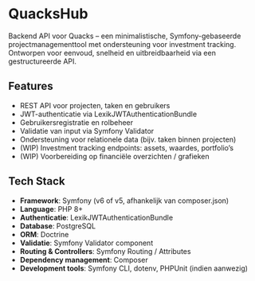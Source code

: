 # QuacksHub

Backend API voor Quacks – een minimalistische, Symfony-gebaseerde projectmanagementtool met ondersteuning voor investment tracking. Ontworpen voor eenvoud, snelheid en uitbreidbaarheid via een gestructureerde API.

## Features

- REST API voor projecten, taken en gebruikers
- JWT-authenticatie via LexikJWTAuthenticationBundle
- Gebruikersregistratie en rolbeheer
- Validatie van input via Symfony Validator
- Ondersteuning voor relationele data (bijv. taken binnen projecten)
- (WIP) Investment tracking endpoints: assets, waardes, portfolio’s
- (WIP) Voorbereiding op financiële overzichten / grafieken

## Tech Stack

- **Framework**: Symfony (v6 of v5, afhankelijk van composer.json)
- **Language**: PHP 8+
- **Authenticatie**: LexikJWTAuthenticationBundle
- **Database**: PostgreSQL
- **ORM**: Doctrine
- **Validatie**: Symfony Validator component
- **Routing & Controllers**: Symfony Routing / Attributes
- **Dependency management**: Composer
- **Development tools**: Symfony CLI, dotenv, PHPUnit (indien aanwezig)
